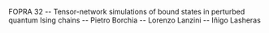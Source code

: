 FOPRA 32 -- Tensor-network simulations of bound states in perturbed quantum Ising chains 
-- Pietro Borchia -- Lorenzo Lanzini  -- Iñigo Lasheras
